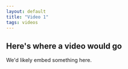 ```yaml
---
layout: default
title: "Video 1"
tags: videos
---
```


## Here's where a video would go

We'd likely embed something here.
